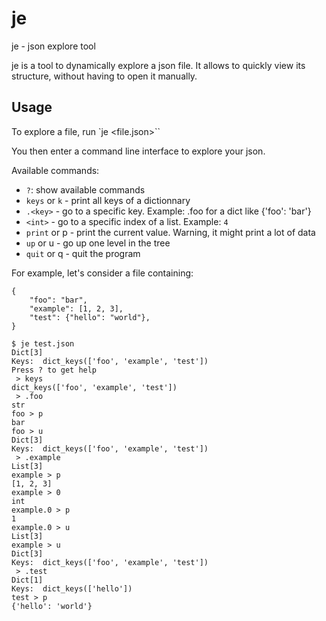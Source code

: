 # je
je - json explore tool

je is a tool to dynamically explore a json file. It allows to quickly view its structure, without having to open it manually.

## Usage

To explore a file, run `je <file.json>``

You then enter a command line interface to explore your json.

Available commands:
- `?`: show available commands
- `keys` or `k` - print all keys of a dictionnary
- `.<key>` - go to a specific key. Example: .foo for a dict like {'foo': 'bar'}
- `<int>` - go to a specific index of a list. Example: `4`
- `print` or p - print the current value. Warning, it might print a lot of data
- `up` or u - go up one level in the tree
- `quit` or q - quit the program

For example, let's consider a file containing: 
```
{
    "foo": "bar",
    "example": [1, 2, 3],
    "test": {"hello": "world"},
}
```

```
$ je test.json
Dict[3]
Keys:  dict_keys(['foo', 'example', 'test'])
Press ? to get help
 > keys
dict_keys(['foo', 'example', 'test'])
 > .foo
str
foo > p
bar
foo > u
Dict[3]
Keys:  dict_keys(['foo', 'example', 'test'])
 > .example
List[3]
example > p
[1, 2, 3]
example > 0
int
example.0 > p
1
example.0 > u
List[3]
example > u
Dict[3]
Keys:  dict_keys(['foo', 'example', 'test'])
 > .test
Dict[1]
Keys:  dict_keys(['hello'])
test > p
{'hello': 'world'}
```
